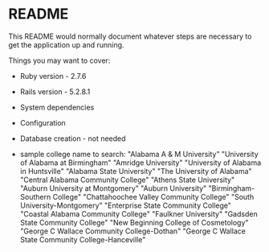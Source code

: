 # README

This README would normally document whatever steps are necessary to get the
application up and running.

Things you may want to cover:

* Ruby version - 2.7.6

* Rails version - 5.2.8.1

* System dependencies

* Configuration

* Database creation -  not needed

* sample college name to search: 
      "Alabama A & M University"
      "University of Alabama at Birmingham"
      "Amridge University"
      "University of Alabama in Huntsville"
      "Alabama State University"
      "The University of Alabama"
      "Central Alabama Community College"
      "Athens State University"
      "Auburn University at Montgomery"
      "Auburn University"
      "Birmingham-Southern College"
      "Chattahoochee Valley Community College"
      "South University-Montgomery"
      "Enterprise State Community College"
      "Coastal Alabama Community College"
      "Faulkner University"
      "Gadsden State Community College"
      "New Beginning College of Cosmetology"
      "George C Wallace Community College-Dothan"
      "George C Wallace State Community College-Hanceville"

